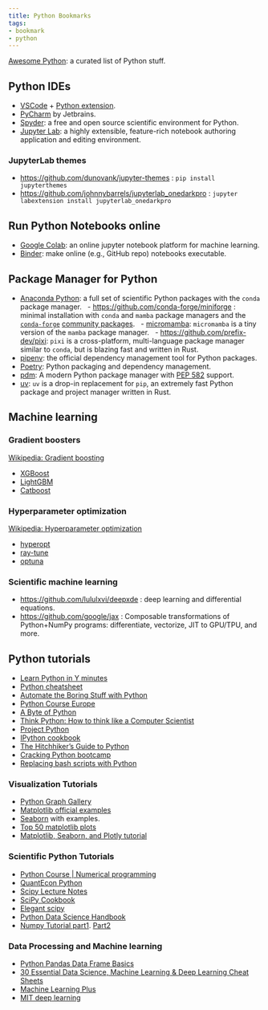 ```yaml
---
title: Python Bookmarks
tags:
- bookmark
- python
---
```


[Awesome Python](https://github.com/vinta/awesome-python): a curated list of Python stuff.

## Python IDEs

- [VSCode](https://code.visualstudio.com/) + [Python extension](https://code.visualstudio.com/docs/languages/python).
- [PyCharm](https://www.jetbrains.com/pycharm/) by Jetbrains.
- [Spyder](https://www.spyder-ide.org/): a free and open source scientific environment for Python.
- [Jupyter Lab](https://github.com/jupyterlab/jupyterlab): a highly extensible, feature-rich notebook authoring application and editing environment.

### JupyterLab themes

- https://github.com/dunovank/jupyter-themes : `pip install jupyterthemes`
- https://github.com/johnnybarrels/jupyterlab_onedarkpro : `jupyter labextension install jupyterlab_onedarkpro`

## Run Python Notebooks online

- [Google Colab](https://colab.research.google.com/): an online jupyter notebook platform for machine learning.
- [Binder](https://mybinder.org/): make online (e.g., GitHub repo) notebooks executable.

## Package Manager for Python

- [Anaconda Python](https://www.anaconda.com/products/individual): a full set of scientific Python packages with the `conda` package manager.
  - https://github.com/conda-forge/miniforge : minimal installation with `conda` and `mamba` package managers and the [`conda-forge`](https://conda-forge.org/) [community packages](https://anaconda.org/conda-forge/repo).
  - [micromamba](https://mamba.readthedocs.io/en/latest/user_guide/micromamba.html): `micromamba` is a tiny version of the `mamba` package manager.
  - https://github.com/prefix-dev/pixi: `pixi` is a cross-platform, multi-language package manager similar to `conda`, but is blazing fast and written in Rust.
- [pipenv](https://pipenv.pypa.io/en/latest/): the official dependency management tool for Python packages.
- [Poetry](https://python-poetry.org/): Python packaging and dependency management.
- [pdm](https://pdm.fming.dev/): A modern Python package manager with [PEP 582](https://www.python.org/dev/peps/pep-0582) support.
- [uv](https://docs.astral.sh/uv/): `uv` is a drop-in replacement for `pip`, an extremely fast Python package and project manager written in Rust.

## Machine learning

### Gradient boosters

[Wikipedia: Gradient boosting](https://en.wikipedia.org/wiki/Gradient_boosting)

- [XGBoost](https://xgboost.readthedocs.io/en/latest/)
- [LightGBM](https://lightgbm.readthedocs.io/en/latest/)
- [Catboost](https://github.com/catboost/catboost)

### Hyperparameter optimization

[Wikipedia: Hyperparameter optimization](https://en.wikipedia.org/wiki/Hyperparameter_optimization)

- [hyperopt](https://github.com/hyperopt/hyperopt)
- [ray-tune](https://docs.ray.io/en/latest/tune/index.html)
- [optuna](https://optuna.org/)

### Scientific machine learning

- https://github.com/lululxvi/deepxde : deep learning and differential equations.
- https://github.com/google/jax : Composable transformations of Python+NumPy programs: differentiate, vectorize, JIT to GPU/TPU, and more.

## Python tutorials

- [Learn Python in Y minutes](https://learnxinyminutes.com/docs/python/)
- [Python cheatsheet](https://github.com/gto76/python-cheatsheet)
- [Automate the Boring Stuff with Python](https://automatetheboringstuff.com/2e/)
- [Python Course Europe](https://www.python-course.eu/)
- [A Byte of Python](https://python.swaroopch.com/)
- [Think Python: How to think like a Computer Scientist](https://open.umn.edu/opentextbooks/textbooks/43)
- [Project Python](http://projectpython.net/chapter00/)
- [IPython cookbook](https://ipython-books.github.io/)
- [The Hitchhiker’s Guide to Python](https://docs.python-guide.org/)
- [Cracking Python bootcamp](https://github.com/purcellconsult/Cracking-Python-Bootcamp)
- [Replacing bash scripts with Python](https://github.com/ninjaaron/replacing-bash-scripting-with-python)

### Visualization Tutorials

- [Python Graph Gallery](https://python-graph-gallery.com/)
- [Matplotlib official examples](https://matplotlib.org/examples/index.html)
- [Seaborn](https://seaborn.pydata.org/) with examples.
- [Top 50 matplotlib plots](https://www.machinelearningplus.com/plots/top-50-matplotlib-visualizations-the-master-plots-python/)
- [Matplotlib, Seaborn, and Plotly tutorial](https://medium.com/jameslearningnote/資料分析-機器學習-第2-5講-資料視覺化-matplotlib-seaborn-plotly-75cd353d6d3f)

### Scientific Python Tutorials

- [Python Course | Numerical programming](https://www.python-course.eu/numerical_programming_with_python.php)
- [QuantEcon Python](https://quantecon.org/quantecon-py)
- [Scipy Lecture Notes](https://scipy-lectures.org/)
- [SciPy Cookbook](https://scipy-cookbook.readthedocs.io/index.html)
- [Elegant scipy](https://github.com/elegant-scipy/elegant-scipy)
- [Python Data Science Handbook](https://jakevdp.github.io/PythonDataScienceHandbook/)
- [Numpy Tutorial part1](https://www.machinelearningplus.com/python/numpy-tutorial-part1-array-python-examples/). [Part2](https://www.machinelearningplus.com/python/numpy-tutorial-python-part2/)

### Data Processing and Machine learning

- [Python Pandas Data Frame Basics](https://towardsdatascience.com/python-pandas-data-frame-basics-b5cfbcd8c039)
- [30 Essential Data Science, Machine Learning & Deep Learning Cheat Sheets](https://www.kdnuggets.com/2017/09/essential-data-science-machine-learning-deep-learning-cheat-sheets.html)
- [Machine Learning Plus](https://www.machinelearningplus.com/)
- [MIT deep learning](https://github.com/lexfridman/mit-deep-learning)
